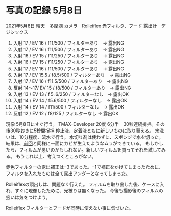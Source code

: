 # 写真の記録 5月8日

2021年5月8日 晴天　多摩湖
カメラ　Rolleiflex 赤フィルタ、フード
露出計　デジシックス

1. 入射 17 / EV 16 / f11/500 / フィルターあり　-> 露出NG
2. 入射 17 / EV 16 / f11/500 / フィルターあり　-> 露出NG
3. 入射 16 / EV 15 / f11/250 / フィルターあり　-> 露出NG
4. 入射 16 / EV 15 / f11/250 / フィルターあり　-> 露出NG
5. 入射 17 / EV 16 / f11/500 / フィルターあり　-> 露出NG
6. 入射 17 / EV 15.5 / f8.5/500 / フィルターあり　-> 露出NG
7. 入射 17 / EV 16 / f11.5/500 / フィルターあり　-> 露出NG
8. 反射 14〜17/ EV 15 / f8/500 / フィルターあり　-> 露出NG
9. 入射 13 / EV 13 / f５.6/250 / フィルターなし　-> 露出OK
10. 入射 14 / EV 14 / f5.6/500 / フィルターなし　-> 露出OK
11. 入射 14 / EV 14 / f11/500 / フィルターなし　-> 露出OK
12. 反射 12 / EV 12 / f8/125 / フィルターなし -> 露出OK

現像 5月8日にすぐ行う。
TMAX-Developer 20度 6分半　30秒連続攪拌。その後30秒おきに5秒間撹拌
停止液、定着液ともに新しいものに取り替える。
水洗いは、10分程度、流水で行う。
水切り剤は使わずに、スポンジで水を切った。
結果は、[前回](202105040642%20%E5%86%99%E7%9C%9F%E3%81%AE%E8%A8%98%E9%8C%B2.md)と同様に一面にカビが生えたようなムラができている。
もしかしたら、フィルムが悪いのかもしれない。新しいフィルムを買ってそれを試してみる。
もうこれ以上、考えつくところがない。

赤色フィルターの露出補正は−3であった。−1で補正をかけてしまったために、フィルタを入れたものは全て露出アンダーとなってしまった。

Rolleiflexの頭出しは、問題なく行えた。
フィルムを取り出した後、ケースに入れ、すぐに現像したために、光被りは無くなった。
今後も撮影後のフィルムの扱いは気をつけよう。

Rolleiflex フィルターとフードが同時に使えない事に気づいた。

